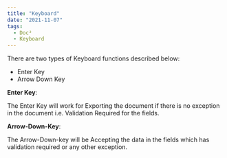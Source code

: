 ```yaml
---
title: "Keyboard"
date: "2021-11-07"
tags:
  - Doc²
  - Keyboard
---
```


There are two types of Keyboard functions described below:

- Enter Key
- Arrow Down Key

**Enter Key**:

The Enter Key will work for Exporting the document if there is no exception in the document i.e. Validation Required for the fields.

**Arrow-Down-Key**:

The Arrow-Down-key will be Accepting the data in the fields which has validation required or any other exception.
